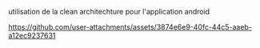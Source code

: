 utilisation de la clean architechture pour l'application android


https://github.com/user-attachments/assets/3874e6e9-40fc-44c5-aaeb-a12ec9237631

